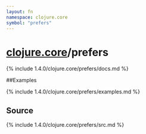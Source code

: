 ```yaml
---
layout: fn
namespace: clojure.core
symbol: "prefers"
---
```


# [clojure.core](../)/prefers

{% include 1.4.0/clojure.core/prefers/docs.md %}

##Examples

{% include 1.4.0/clojure.core/prefers/examples.md %}
## Source
{% include 1.4.0/clojure.core/prefers/src.md %}

